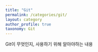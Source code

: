 ```yaml
---
title: "Git"
permalink: /categories/git/
layout: category
author_profile: true
taxonomy: Git
---
```


Git이 무엇인지, 사용하기 위해 알아야하는 내용
